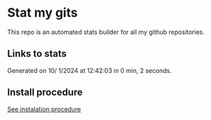# Stat my gits

This repo is an automated stats builder for all my github repositories.

## Links to stats


Generated on 10/ 1/2024 at 12:42:03 in 0 min, 2 seconds.

## Install procedure

[See instalation procedure](./src/install.md)
